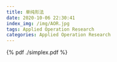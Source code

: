 ```yaml
---
title: 单纯形法
date: 2020-10-06 22:30:41
index_img: /img/AOR.jpg
tags: Applied Operation Research
categories: Applied Operation Research
---
```




<!--more-->


{% pdf ./simplex.pdf %}

